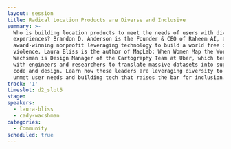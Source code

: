 ```yaml
---
layout: session
title: Radical Location Products are Diverse and Inclusive
summary: >-
  Who is building location products to meet the needs of users with diverse
  experiences? Brandon D. Anderson is the Founder & CEO of Raheem AI, an
  award-winning nonprofit leveraging technology to build a world free of police
  violence. Laura Bliss is the author of MapLab: When Women Map the World. Cady
  Wachsman is Design Manager of the Cartography Team at Uber, which teams up
  with engineers and researchers to translate massive datasets into superlative
  code and design. Learn how these leaders are leveraging diversity to discover
  unmet user needs and building tech that raises the bar for inclusion.
track: '1'
timeslot: d2_slot5
stage:
speakers:
  - laura-bliss
  - cady-wacshman
categories:
  - Community
scheduled: true
---
```


